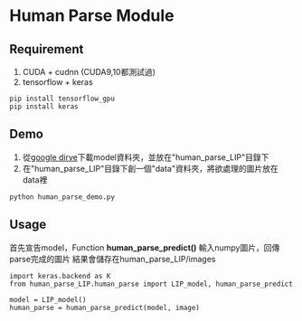 # Human Parse Module

## Requirement
1. CUDA + cudnn (CUDA9,10都測試過)
2. tensorflow + keras
```
pip install tensorflow_gpu
pip install keras
```

## Demo
1. 從[google dirve](https://drive.google.com/drive/u/1/folders/1j-l9sRqmH1pIKwnM6_9A_zTt-P2KFXlc)下載model資料夾，並放在"human_parse_LIP"目錄下
2. 在"human_parse_LIP"目錄下創一個"data"資料夾，將欲處理的圖片放在data裡

```
python human_parse_demo.py
```

## Usage
首先宣告model，Function **human_parse_predict()** 輸入numpy圖片，回傳parse完成的圖片
結果會儲存在human_parse_LIP/images
```
import keras.backend as K
from human_parse_LIP.human_parse import LIP_model, human_parse_predict

model = LIP_model()
human_parse = human_parse_predict(model, image)
```
